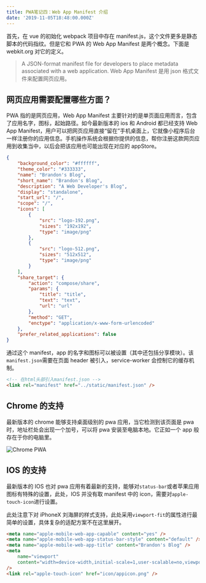 ```yaml
---
title: PWA笔记四：Web App Manifest 介绍
date: '2019-11-05T18:48:00.000Z'
---
```


首先，在 vue 的初始化 webpack 项目中存在 manifest.js，这个文件更多是静态脚本的代码指纹。但是它和 PWA 的 Web App Manifest 是两个概念。下面是 webkit.org 对它的定义。

> A JSON-format manifest file for developers to place metadata associated with a web application.
> Web App Manifest 是用 json 格式文件来配置网页应用。

## 网页应用需要配置哪些方面？

PWA 指的是网页应用，Web App Manifest 主要针对的是单页面应用而言，包含了应用名字，图标，起始路径。如今最新版本的 ios 和 Android 都已经支持 Web App Manifest，用户可以把网页应用直接“留在”手机桌面上，它就像小程序后台一样注册你的应用信息。手机操作系统会根据你提供的信息，帮你注册这款网页应用到收集当中，以后会把该应用也可能出现在对应的 appStore。

```json
{
	"background_color": "#ffffff",
	"theme_color": "#333333",
	"name": "Brandon's Blog",
	"short_name": "Brandon's Blog",
	"description": "A Web Developer's Blog",
	"display": "standalone",
	"start_url": "/",
	"scope": "/",
	"icons": [
		{
			"src": "logo-192.png",
			"sizes": "192x192",
			"type": "image/png"
		},
		{
			"src": "logo-512.png",
			"sizes": "512x512",
			"type": "image/png"
		}
	],
	"share_target": {
		"action": "compose/share",
		"params": {
			"title": "title",
			"text": "text",
			"url": "url"
		},
		"method": "GET",
		"enctype": "application/x-www-form-urlencoded"
	},
	"prefer_related_applications": false
}
```

通过这个 manifest，app 的名字和图标可以被设置（其中还包括分享模块）。该`manifest.json`需要在页面 header 被引入，service-worker 会控制它的缓存机制。

```html
<!-- 在html头部引入manifest.json -->
<link rel="manifest" href="../static/manifest.json" />
```

## Chrome 的支持

最新版本的 chrome 能够支持桌面级别的 pwa 应用，当它检测到该页面是 pwa 时，地址栏处会出现一个加号，可以将 pwa 安装至电脑本地。它正如一个 app 般存在于你的电脑里。

![Chrome PWA](https://brandonxiang.top/img/chrome_pwa.png)

## IOS 的支持

最新版本的 IOS 也对 pwa 应用有着最新的支持，能够对`status-bar`或者苹果应用图标有特殊的设置，此处，IOS 并没有取 manifest 中的 icon，需要对`apple-touch-icon`进行设置。

此处注意下对 iPhoneX 刘海屏的样式支持，此处采用`viewport-fit`的属性进行最简单的设置，具体复杂的适配方案不在这里展开。

```html
<meta name="apple-mobile-web-app-capable" content="yes" />
<meta name="apple-mobile-web-app-status-bar-style" content="default" />
<meta name="apple-mobile-web-app-title" content="Brandon's Blog" />
<meta
	name="viewport"
	content="width=device-width,initial-scale=1,user-scalable=no,viewport-fit=contain"
/>
<link rel="apple-touch-icon" href="icon/appicon.png" />
```

